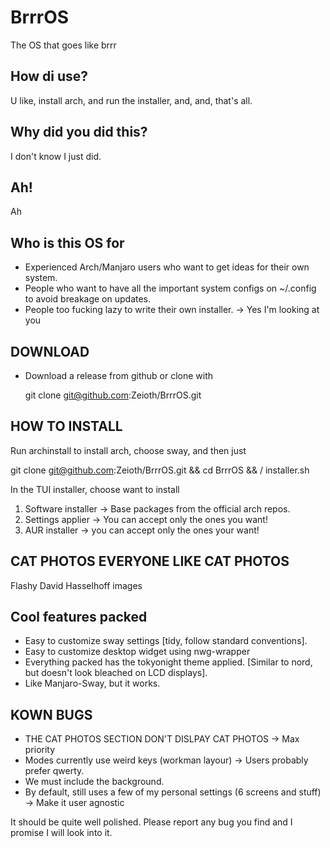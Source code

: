 # BrrrOS
The OS that goes like brrr

## How di use?
U like, install arch, and run the installer, and, and, that's all.

## Why did you did this?
I don't know I just did.

## Ah!
Ah

## Who is this OS for

* Experienced Arch/Manjaro users who want to get ideas for their own system.
* People who want to have all the important system configs on ~/.config to avoid
  breakage on updates.
* People too fucking lazy to write their own installer. → Yes I'm looking at you

## DOWNLOAD

* Download a release from github or clone with

    git clone git@github.com:Zeioth/BrrrOS.git

## HOW TO INSTALL

Run archinstall to install arch, choose sway, and then just

  git clone git@github.com:Zeioth/BrrrOS.git && cd BrrrOS &&  /
  installer.sh

In the TUI installer, choose want to install

  1) Software installer   →  Base packages from the official arch repos.
  2) Settings applier     →  You can accept only the ones you want!
  3) AUR installer        →  you can accept only the ones your want!

## CAT PHOTOS EVERYONE LIKE CAT PHOTOS

Flashy David Hasselhoff images

## Cool features packed

* Easy to customize sway settings [tidy, follow standard conventions].
* Easy to customize desktop widget using nwg-wrapper
* Everything packed has the tokyonight theme applied.
  [Similar to nord, but doesn't look bleached on LCD displays].
* Like Manjaro-Sway, but it works.

## KOWN BUGS

* THE CAT PHOTOS SECTION DON'T DISLPAY CAT PHOTOS → Max priority
* Modes currently use weird keys (workman layour) → Users probably prefer qwerty.
* We must include the background.
* By default, still uses a few of my personal settings (6 screens and stuff) → Make it user agnostic

It should be quite well polished.
Please report any bug you find and I promise I will look into it.

